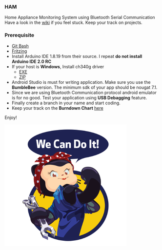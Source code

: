 ### HAM
Home Appliance Monitoring System using Bluetooth Serial Communication <br>
Have a look in the [wiki](https://github.com/abdulmukit98/HAM/wiki) if you feel stuck. Keep your track on projects.


### Prerequisite

* [Git Bash](https://github.com/abdulmukit98/HAM/wiki/Git-Bash)
* [Fritzing](https://github.com/abdulmukit98/HAM/wiki/Fritzing)
* Install Arduino IDE 1.8.19 from their source. I repeat **do not install Arduino IDE 2.0 RC**
* If your host is **Windows**, Install ch340g driver
    * [EXE](https://github.com/abdulmukit98/peripherals/blob/main/_files/CH341SER.EXE)  
    * [ZIP](https://github.com/abdulmukit98/peripherals/blob/main/_files/CH341SER.ZIP)
* Android Studio is must for writing application. Make sure you use the **BumbleBee** version. The minimum sdk of your app should be nougat 7.1.
* Since we are using Bluetooth Communication protocol android emulator is for no good. Test your application using **USB Debagging** feature.
* Finally create a branch in your name and start coding.
* Keep your track on the **Burndown Chart** [here](https://github.com/abdulmukit98/HAM/projects?type=beta)

Enjoy!
<div id="header" align="left">
  <img src="https://github.com/abdulmukit98/HAM/blob/main/_images/mona-the-rivetertocat.png" width="400"/>
</div>


<br><br><br><br><br><br>
